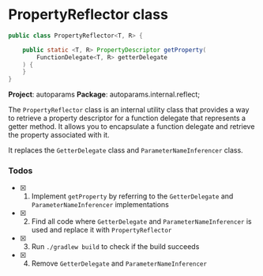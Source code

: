 # PropertyReflector class

```java
public class PropertyReflector<T, R> {

    public static <T, R> PropertyDescriptor getProperty(
        FunctionDelegate<T, R> getterDelegate
    ) {
    }
}
```

**Project**: autoparams
**Package**: autoparams.internal.reflect;

The `PropertyReflector` class is an internal utility class that provides a way to retrieve a property descriptor for a function delegate that represents a getter method. It allows you to encapsulate a function delegate and retrieve the property associated with it.

It replaces the `GetterDelegate` class and `ParameterNameInferencer` class.

### Todos

- [x] 1. Implement `getProperty` by referring to the `GetterDelegate` and `ParameterNameInferencer` implementations
- [x] 2. Find all code where `GetterDelegate` and `ParameterNameInferencer` is used and replace it with `PropertyReflector`
- [x] 3. Run `./gradlew build` to check if the build succeeds
- [x] 4. Remove `GetterDelegate` and `ParameterNameInferencer`
